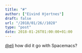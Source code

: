 ```yaml
---
title: "#"
author: ["Eivind Hjertnes"]
draft: false
url: "/2018/01/26//1028"
type: "post"
date: 2018-01-26T01:00:00+01:00
---
```


[@eli](<https://micro.blog/eli>) how did it go with Spacemacs?
